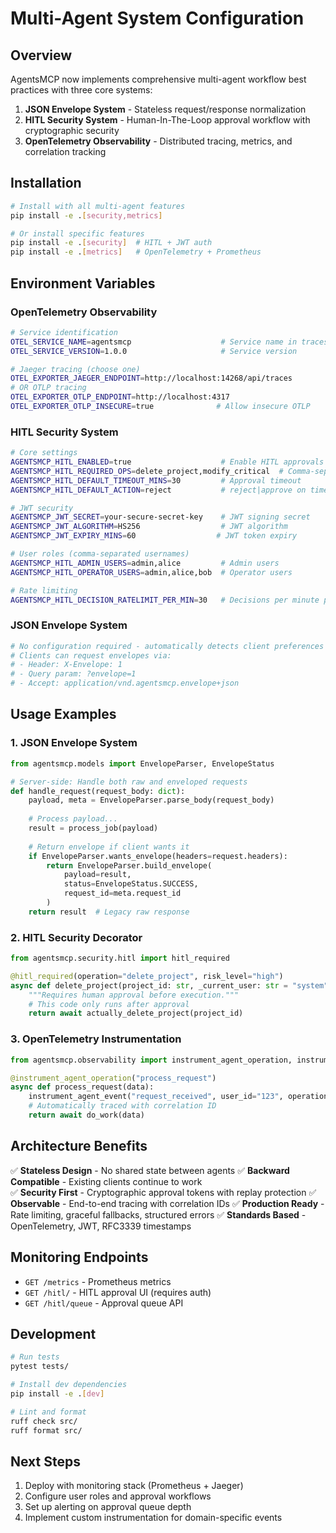 # Multi-Agent System Configuration

## Overview
AgentsMCP now implements comprehensive multi-agent workflow best practices with three core systems:

1. **JSON Envelope System** - Stateless request/response normalization
2. **HITL Security System** - Human-In-The-Loop approval workflow with cryptographic security
3. **OpenTelemetry Observability** - Distributed tracing, metrics, and correlation tracking

## Installation

```bash
# Install with all multi-agent features
pip install -e .[security,metrics]

# Or install specific features
pip install -e .[security]  # HITL + JWT auth
pip install -e .[metrics]   # OpenTelemetry + Prometheus
```

## Environment Variables

### OpenTelemetry Observability
```bash
# Service identification
OTEL_SERVICE_NAME=agentsmcp                    # Service name in traces
OTEL_SERVICE_VERSION=1.0.0                     # Service version

# Jaeger tracing (choose one)
OTEL_EXPORTER_JAEGER_ENDPOINT=http://localhost:14268/api/traces
# OR OTLP tracing
OTEL_EXPORTER_OTLP_ENDPOINT=http://localhost:4317
OTEL_EXPORTER_OTLP_INSECURE=true              # Allow insecure OTLP
```

### HITL Security System
```bash
# Core settings
AGENTSMCP_HITL_ENABLED=true                    # Enable HITL approvals
AGENTSMCP_HITL_REQUIRED_OPS=delete_project,modify_critical  # Comma-separated operations
AGENTSMCP_HITL_DEFAULT_TIMEOUT_MINS=30         # Approval timeout
AGENTSMCP_HITL_DEFAULT_ACTION=reject           # reject|approve on timeout

# JWT security
AGENTSMCP_JWT_SECRET=your-secure-secret-key    # JWT signing secret
AGENTSMCP_JWT_ALGORITHM=HS256                  # JWT algorithm
AGENTSMCP_JWT_EXPIRY_MINS=60                  # JWT token expiry

# User roles (comma-separated usernames)
AGENTSMCP_HITL_ADMIN_USERS=admin,alice         # Admin users
AGENTSMCP_HITL_OPERATOR_USERS=admin,alice,bob  # Operator users

# Rate limiting
AGENTSMCP_HITL_DECISION_RATELIMIT_PER_MIN=30   # Decisions per minute per user
```

### JSON Envelope System
```bash
# No configuration required - automatically detects client preferences
# Clients can request envelopes via:
# - Header: X-Envelope: 1
# - Query param: ?envelope=1  
# - Accept: application/vnd.agentsmcp.envelope+json
```

## Usage Examples

### 1. JSON Envelope System
```python
from agentsmcp.models import EnvelopeParser, EnvelopeStatus

# Server-side: Handle both raw and enveloped requests
def handle_request(request_body: dict):
    payload, meta = EnvelopeParser.parse_body(request_body)
    
    # Process payload...
    result = process_job(payload)
    
    # Return envelope if client wants it
    if EnvelopeParser.wants_envelope(headers=request.headers):
        return EnvelopeParser.build_envelope(
            payload=result,
            status=EnvelopeStatus.SUCCESS,
            request_id=meta.request_id
        )
    return result  # Legacy raw response
```

### 2. HITL Security Decorator
```python
from agentsmcp.security.hitl import hitl_required

@hitl_required(operation="delete_project", risk_level="high")
async def delete_project(project_id: str, _current_user: str = "system"):
    """Requires human approval before execution."""
    # This code only runs after approval
    return await actually_delete_project(project_id)
```

### 3. OpenTelemetry Instrumentation
```python
from agentsmcp.observability import instrument_agent_operation, instrument_agent_event

@instrument_agent_operation("process_request")
async def process_request(data):
    instrument_agent_event("request_received", user_id="123", operation="spawn")
    # Automatically traced with correlation ID
    return await do_work(data)
```

## Architecture Benefits

✅ **Stateless Design** - No shared state between agents
✅ **Backward Compatible** - Existing clients continue to work  
✅ **Security First** - Cryptographic approval tokens with replay protection
✅ **Observable** - End-to-end tracing with correlation IDs
✅ **Production Ready** - Rate limiting, graceful fallbacks, structured errors
✅ **Standards Based** - OpenTelemetry, JWT, RFC3339 timestamps

## Monitoring Endpoints

- `GET /metrics` - Prometheus metrics
- `GET /hitl/` - HITL approval UI (requires auth)
- `GET /hitl/queue` - Approval queue API

## Development

```bash
# Run tests
pytest tests/

# Install dev dependencies  
pip install -e .[dev]

# Lint and format
ruff check src/
ruff format src/
```

## Next Steps

1. Deploy with monitoring stack (Prometheus + Jaeger)
2. Configure user roles and approval workflows
3. Set up alerting on approval queue depth
4. Implement custom instrumentation for domain-specific events